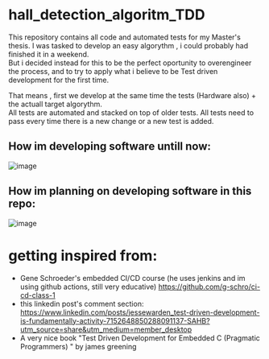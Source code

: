 # hall_detection_algoritm_TDD
This repository contains all code and automated tests for my Master's thesis.
I was tasked to develop an easy algorythm , i could probably had finished it in a weekend.    
But i decided instead for this to be the perfect oportunity to overengineer the process, and to try to apply what i believe to be Test driven development for the first time.    

That means , first we develop at the same time the tests (Hardware also)  + the actuall target algorythm.    
All tests are automated and stacked on top of older tests.
All tests need to pass every time there is a new change or a new test is added.    

## How im developing software untill now:    
![image](https://github.com/javiBajoCero/hall_detection_algoritm_TDD/assets/25673527/a9627b24-4b5e-4b82-a988-f19fbe1068c6)
## How im planning on developing software in this repo:  
![image](https://github.com/javiBajoCero/hall_detection_algoritm_TDD/assets/25673527/b8a9d259-6031-4ad7-818f-b9163d9470cc)

# getting inspired from:    
- Gene Schroeder's embedded CI/CD course (he uses jenkins and im using github actions, still very educative) https://github.com/g-schro/ci-cd-class-1
- this linkedin post's comment section: https://www.linkedin.com/posts/jessewarden_test-driven-development-is-fundamentally-activity-7152648850288091137-SAHB?utm_source=share&utm_medium=member_desktop
- A very nice book "Test Driven Development for Embedded C (Pragmatic Programmers) " by james greening
